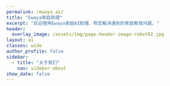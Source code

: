 ```yaml
---
permalink: /ewaya_ai/
title: "Ewaya家庭助理"
excerpt: "欢迎使用Ewaya家庭AI助理，帮您解决遇到的家庭教育问题。"
header:
  overlay_image: /assets/img/page-header-image-robot02.jpg
layout: ai
classes: wide
author_profile: false
sidebar:
  - title: "关于我们"
    nav: sidebar-about
show_date: false
---
```


<iframe width="640" height="360" src="" frameborder="0" ></iframe>
